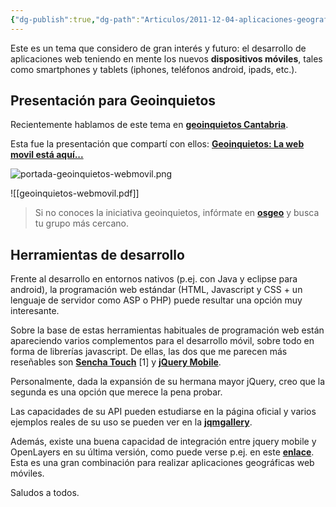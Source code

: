```yaml
---
{"dg-publish":true,"dg-path":"Articulos/2011-12-04-aplicaciones-geograficas-web-moviles/Aplicaciones geográficas web móviles.md","permalink":"/articulos/2011-12-04-aplicaciones-geograficas-web-moviles/aplicaciones-geograficas-web-moviles/","title":"Aplicaciones geográficas web móviles","tags":["geoinquietos","jquery","mobile","web"]}
---
```



Este es un tema que considero de gran interés y futuro: el desarrollo de aplicaciones web teniendo en mente los nuevos **dispositivos móviles**, tales como smartphones y tablets (iphones, teléfonos android, ipads, etc.).

## Presentación para Geoinquietos
Recientemente hablamos de este tema en **[geoinquietos Cantabria](https://wiki.osgeo.org/wiki/Geoinquietos_Cantabria)**.

Esta fue la presentación que compartí con ellos:
**[Geoinquietos: La web movil está aquí...](http://www.slideshare.net/VictorVelarde/geoinquietos-la-web-movil-est-aqu "Geoinquietos: La web movil está aquí...")** 

![portada-geoinquietos-webmovil.png](/img/user/Blog/Articulos/2011-12-04-aplicaciones-geograficas-web-moviles/media/portada-geoinquietos-webmovil.png)

![[geoinquietos-webmovil.pdf]]


> Si no conoces la iniciativa geoinquietos, infórmate en **[osgeo](http://wiki.osgeo.org/wiki/Cap%C3%ADtulo_Local_de_la_comunidad_hispano-hablante)** y busca tu grupo más cercano.


## Herramientas de desarrollo
Frente al desarrollo en entornos nativos (p.ej. con Java y eclipse para android), la programación web estándar (HTML, Javascript y CSS + un lenguaje de servidor como ASP o PHP) puede resultar una opción muy interesante.

Sobre la base de estas herramientas habituales de programación web están apareciendo varios complementos para el desarrollo móvil, sobre todo en forma de librerías javascript. De ellas, las dos que me parecen más reseñables son **[Sencha Touch](http://www.sencha.com/products/touch)** \[1\] y **[jQuery Mobile](http://jquerymobile.com/)**.

Personalmente, dada la expansión de su hermana mayor jQuery, creo que la segunda es una opción que merece la pena probar.

Las capacidades de su API pueden estudiarse en la página oficial y varios ejemplos reales de su uso se pueden ver en la **[jqmgallery](http://www.jqmgallery.com/)**.

Además, existe una buena capacidad de integración entre jquery mobile y OpenLayers en su última versión, como puede verse p.ej. en este **[enlace](http://openlayers.org/dev/examples/mobile-jq.html#mappage)**. Esta es una gran combinación para realizar aplicaciones geográficas web móviles.


Saludos a todos.